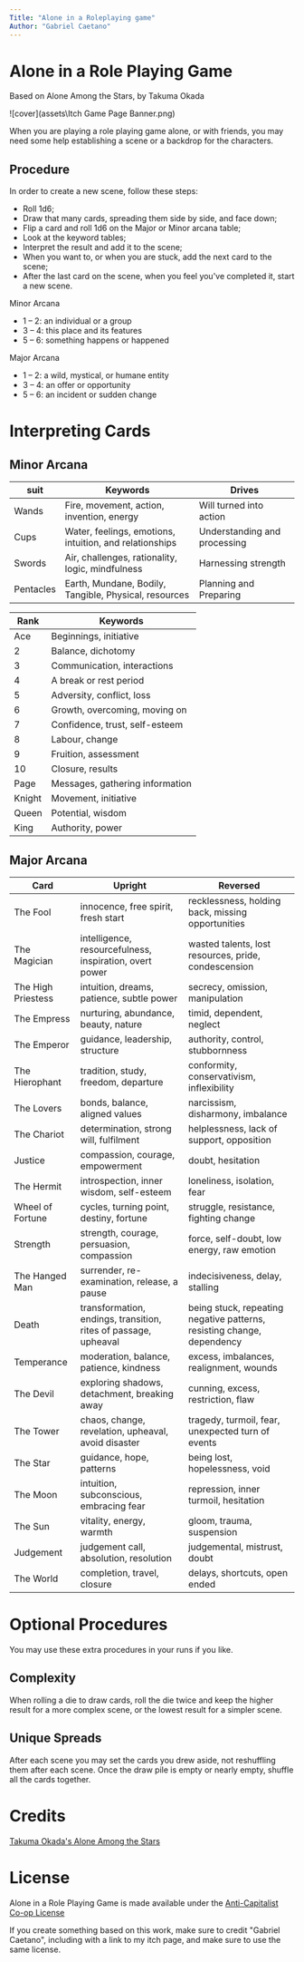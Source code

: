 ```yaml
---
Title: "Alone in a Roleplaying game"
Author: "Gabriel Caetano"
---
```


# Alone in a Role Playing Game
Based on Alone Among the Stars, by Takuma Okada

![cover](assets\Itch Game Page Banner.png)

When you are playing a role playing game alone, or with friends, you may need some help establishing a scene or a backdrop for the characters.

## Procedure

In order to create a new scene, follow these steps:

- Roll 1d6;
- Draw that many cards, spreading them side by side, and face down;
- Flip a card and roll 1d6 on the Major or Minor arcana table;
- Look at the keyword tables;
- Interpret the result and add it to the scene;
- When you want to, or when you are stuck, add the next card to the scene;
- After the last card on the scene, when you feel you've completed it, start a new scene.

Minor Arcana
- 1 – 2: an individual or a group
- 3 – 4: this place and its features
- 5 – 6: something happens or happened

Major Arcana
- 1 – 2: a wild, mystical, or humane entity
- 3 – 4: an offer or opportunity
- 5 – 6: an incident or sudden change

# Interpreting Cards

## Minor Arcana

| suit      | Keywords                                                | Drives                       |
| --------- | ------------------------------------------------------- | ---------------------------- |
| Wands     | Fire, movement, action, invention, energy               | Will turned into action      |
| Cups      | Water, feelings, emotions, intuition, and relationships | Understanding and processing |
| Swords    | Air, challenges, rationality, logic, mindfulness        | Harnessing strength          |
| Pentacles | Earth, Mundane, Bodily, Tangible, Physical, resources   | Planning and Preparing       |

| Rank   | Keywords                        | 
| ------ | ------------------------------- |
| Ace    | Beginnings, initiative          |
| 2      | Balance, dichotomy              |
| 3      | Communication, interactions     |
| 4      | A break or rest period          |
| 5      | Adversity, conflict, loss       |
| 6      | Growth, overcoming, moving on   |
| 7      | Confidence, trust, self-esteem  |
| 8      | Labour, change                  |
| 9      | Fruition, assessment            |
| 10     | Closure, results                |
| Page   | Messages, gathering information |
| Knight | Movement, initiative            |
| Queen  | Potential, wisdom               |
| King   | Authority, power                |

## Major Arcana

| Card               | Upright                                                         | Reversed                                                               |
| ------------------ | --------------------------------------------------------------- | ---------------------------------------------------------------------- |
| The Fool           | innocence, free spirit, fresh start                             | recklessness, holding back, missing opportunities                      |
| The Magician       | intelligence, resourcefulness, inspiration, overt power         | wasted talents, lost resources, pride, condescension                   |
| The High Priestess | intuition, dreams, patience, subtle power                       | secrecy, omission, manipulation                                        |
| The Empress        | nurturing, abundance, beauty, nature                            | timid, dependent, neglect                                              |
| The Emperor        | guidance, leadership, structure                                 | authority, control, stubbornness                                       |
| The Hierophant     | tradition, study, freedom, departure                            | conformity, conservativism, inflexibility                              |
| The Lovers         | bonds, balance, aligned values                                  | narcissism, disharmony, imbalance                                      |
| The Chariot        | determination, strong will, fulfilment                          | helplessness, lack of support, opposition                              |
| Justice            | compassion, courage, empowerment                                | doubt, hesitation                                                      |
| The Hermit         | introspection, inner wisdom, self-esteem                        | loneliness, isolation, fear                                            |
| Wheel of Fortune   | cycles, turning point, destiny, fortune                         | struggle, resistance, fighting change                                  |
| Strength           | strength, courage, persuasion, compassion                       | force, self-doubt, low energy, raw emotion                             |
| The Hanged Man     | surrender, re-examination, release, a pause                     | indecisiveness, delay, stalling                                        |
| Death              | transformation, endings, transition, rites of passage, upheaval | being stuck, repeating negative patterns, resisting change, dependency |
| Temperance         | moderation, balance, patience, kindness                         | excess, imbalances, realignment, wounds                                |
| The Devil          | exploring shadows, detachment, breaking away                    | cunning, excess, restriction, flaw                                     |
| The Tower          | chaos, change, revelation, upheaval, avoid disaster             | tragedy, turmoil, fear, unexpected turn of events                      |
| The Star           | guidance, hope, patterns                                        | being lost, hopelessness, void                                         |
| The Moon           | intuition, subconscious, embracing fear                         | repression, inner turmoil, hesitation                                  |
| The Sun            | vitality, energy, warmth                                        | gloom, trauma, suspension                                              |
| Judgement          | judgement call, absolution, resolution                          | judgemental, mistrust, doubt                                           |
| The World          | completion, travel, closure                                     | delays, shortcuts, open ended                                          |

# Optional Procedures

You may use these extra procedures in your runs if you like.

## Complexity

When rolling a die to draw cards, roll the die twice and keep the higher result for a more complex scene, or the lowest result for a simpler scene.

## Unique Spreads

After each scene you may set the cards you drew aside, not reshuffling them after each scene. Once the draw pile is empty or nearly empty, shuffle all the cards together.

# Credits

[Takuma Okada's Alone Among the Stars](https://noroadhome.itch.io/alone-among-the-stars)

# License

Alone in a Role Playing Game is made available under the [Anti-Capitalist Co-op License](https://noroadhome.itch.io/acaclicense)

If you create something based on this work, make sure to credit "Gabriel Caetano", including with a link to my itch page, and make sure to use the same license.
